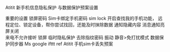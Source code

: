 Atitit 新手机信息隐私保护 与数据保护预案设置


重要的设置
锁屏密码
Sim卡绑定手机密码 sim lock
开启查找我的手机功能，
远程定位、锁定设备，帮你尝试找回，还能及时抹除数据
通知隐藏内容
消息通知亮屏关闭	
来电不允许接听 锁屏
临时隐私保护
去除指纹密码
振动  静音>免打扰模式
数据保护同步器
Ms google ifttt
ref
Atitit 手机sim卡丢失预案


